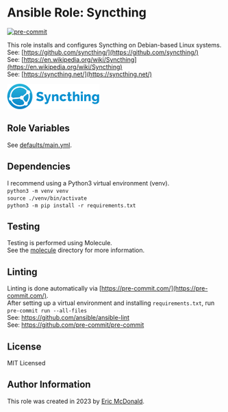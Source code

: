 # Ansible Role: Syncthing
[![pre-commit](https://img.shields.io/badge/pre--commit-enabled-brightgreen?logo=pre-commit)](https://github.com/pre-commit/pre-commit)

This role installs and configures Syncthing on Debian-based Linux systems.  
See: [https://github.com/syncthing/](https://github.com/syncthing/)  
See: [https://en.wikipedia.org/wiki/Syncthing](https://en.wikipedia.org/wiki/Syncthing)  
See: [https://syncthing.net/](https://syncthing.net/)

![Syncthing](./syncthing.png?raw=true "Syncthing")

## Role Variables
See [defaults/main.yml](./defaults/main.yml).

## Dependencies
I recommend using a Python3 virtual environment (venv).  
`python3 -m venv venv`  
`source ./venv/bin/activate`  
`python3 -m pip install -r requirements.txt`

## Testing
Testing is performed using Molecule.  
See the [molecule](./molecule/) directory for more information.

## Linting
Linting is done automatically via [https://pre-commit.com/](https://pre-commit.com/).  
After setting up a virtual environment and installing `requirements.txt`, run  
`pre-commit run --all-files`  
See: https://github.com/ansible/ansible-lint  
See: https://github.com/pre-commit/pre-commit

## License

MIT Licensed

## Author Information

This role was created in 2023 by [Eric McDonald](https://juniperspring.xyz/).
